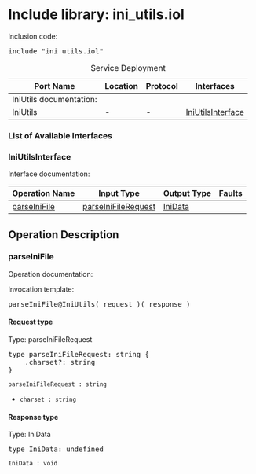 # Include library: ini_utils.iol

Inclusion code: <pre>include "ini_utils.iol"</pre>

<table>
  <caption>Service Deployment</caption>
  <thead>
    <tr>
      <th>Port Name</th>
      <th>Location</th>
      <th>Protocol</th>
      <th>Interfaces</th>
    </tr>
  </thead>
  <tbody><tr><td>IniUtils documentation: </td></tr>
    <tr>
      <td>IniUtils</td>
      <td>-</td>
      <td>-</td>
      <td><a href="#IniUtilsInterface">IniUtilsInterface</a></td>
    </tr>
  </tbody>
</table>

<h3>List of Available Interfaces</h3>

<h3 id="IniUtilsInterface">IniUtilsInterface</h3>

Interface documentation: 

<table>
  <thead>
    <tr>
      <th>Operation Name</th>
      <th>Input Type</th>
      <th>Output Type</th>
      <th>Faults</th>
    </tr>
  </thead>
  <tbody>
    <tr>
      <td><a href="#parseIniFile">parseIniFile</a></td>
      <td><a href="#parseIniFileRequest">parseIniFileRequest</a></td>
      <td><a href="#IniData">IniData</a></td>
      <td>
      </td>
    </tr>
  </tbody>
</table>

<h2>Operation Description</h2>



<h3 id="parseIniFile">parseIniFile</h3>

Operation documentation: 


Invocation template: 
<pre>parseIniFile@IniUtils( request )( response )</pre>

<h4 id="parseIniFileRequest">Request type</h4>

Type: parseIniFileRequest


<pre>type parseIniFileRequest: string {
	.charset?: string
}</pre>

<code>parseIniFileRequest : string</code> 

<ul>

  <li><code>charset : string</code> 
</li>

</ul>



<h4 id="IniData">Response type</h4>

Type: IniData


<pre>type IniData: undefined</pre>

<code>IniData : void</code> 










